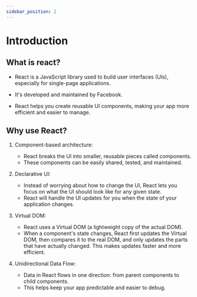```yaml
---
sidebar_position: 2
---
```


# Introduction

## What is react?

- React is a JavaScript library used to build user interfaces (UIs), especially for single-page applications.

- It's developed and maintained by Facebook.

- React helps you create reusable UI components, making your app more efficient and easier to manage.

## Why use React?

1. Component-based architecture:
    - React breaks the UI into smaller, reusable pieces called components.
    - These components can be easily shared, tested, and maintained.

2. Declarative UI:

    - Instead of worrying about how to change the UI, React lets you focus on what the UI should look like for any given state.
    - React will handle the UI updates for you when the state of your application changes.

3. Virtual DOM:

    - React uses a Virtual DOM (a lightweight copy of the actual DOM).
    - When a component's state changes, React first updates the Virtual DOM, then compares it to the real DOM, and only updates the parts that have actually changed. This makes updates faster and more efficient.

4. Unidirectional Data Flow:
    - Data in React flows in one direction: from parent components to child components.
    - This helps keep your app predictable and easier to debug.